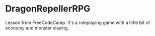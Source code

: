 # DragonRepellerRPG
 Lesson from FreeCodeCamp. It's a roleplaying game with a little bit of economy and monster slaying.
